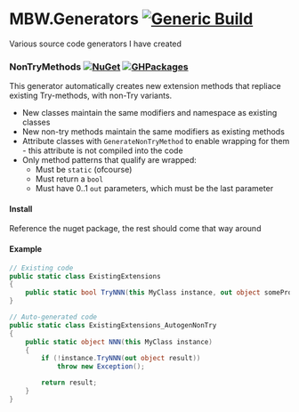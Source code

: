 # MBW.Generators [![Generic Build](https://github.com/LordMike/MBW.Generators/actions/workflows/dotnet.yml/badge.svg)](https://github.com/LordMike/MBW.Generators/actions/workflows/dotnet.yml)

Various source code generators I have created

### NonTryMethods [![NuGet](https://img.shields.io/nuget/v/MBW.Generators.svg)](https://www.nuget.org/packages/MBW.Generators) [![GHPackages](https://img.shields.io/badge/package-alpha-green)](https://github.com/LordMike/MBW.Generators/packages/748396)

This generator automatically creates new extension methods that repliace existing Try-methods, with non-Try variants.

* New classes maintain the same modifiers and namespace as existing classes
* New non-try methods maintain the same modifiers as existing methods
* Attribute classes with `GenerateNonTryMethod` to enable wrapping for them - this attribute is not compiled into the code
* Only method patterns that qualify are wrapped:
  * Must be `static` (ofcourse)
  * Must return a `bool`
  * Must have 0..1 `out` parameters, which must be the last parameter

#### Install 

Reference the nuget package, the rest should come that way around

#### Example

```csharp
// Existing code
public static class ExistingExtensions 
{
	public static bool TryNNN(this MyClass instance, out object someProperty)
}

// Auto-generated code
public static class ExistingExtensions_AutogenNonTry
{
	public static object NNN(this MyClass instance)
	{
		if (!instance.TryNNN(out object result))
			throw new Exception();

		return result;
	}
}
```

